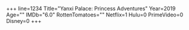 +++
line=1234
Title="Yanxi Palace: Princess Adventures"
Year=2019
Age=""
IMDb="6.0"
RottenTomatoes=""
Netflix=1
Hulu=0
PrimeVideo=0
Disney=0
+++

